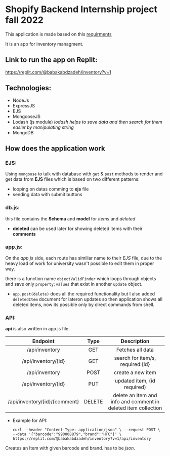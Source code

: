 # Shopify Backend Internship project fall 2022

This application is made based on this [requirments](https://docs.google.com/document/d/19WMSrMWsiB2itu9nUscfilNJTQlFXmTQpi-Q9-CHRbg/edit?usp=sharing)

It is an app for inventory managment.
## Link to run the app on Replit:
https://replit.com/@babakabdzadeh/inventory?v=1



## Technologies:

- NodeJs
- ExpressJS
- EJS
- MongooseJS
- Lodash (js module)
      *lodash helps to save data and then search for them easier by manipulating string*
- MongoDB


## How does the application work

### **EJS**: 
Using `mongoose` to talk with database with `get` & `post` methods to render and get data from **EJS** files which is based on two different patterns: 
- looping on datas comming to **ejs** file
- sending data with submit buttons

### **db.js**:

this file contains the **Schema** and **model** for *items* and *deleted*

- **deleted** can be used later for showing deleted items with their **comments**


### **app.js**:

On the *app.js* side, each route has similiar name to their *EJS* file, due to the heavy load of work for university wasn't possible to edit them in proper way.

there is a function name `objectValidFinder` which loops through objects and save only `property:values` that exist in another `update` object.

- `app.post(delete)` does all the required functionality but I also added `deletedItem` document for lateron updates so then application shows all deleted items, now its possible only by direct commands from shell.

### **API**:

**api** is also written in app.js file.


| Endpoint       | Type           | Description  |
| :-------------: |:-------------:| :-----:|
| /api/inventory      | GET |   Fetches all data |
| /api/inventory/{id}      | GET |   search for item/s, required:{id} |
| /api/inventory     | POST      |   create a new item|
| /api/inventory/{id} | PUT      |   updated item, (id required) |
| /api/inventory/{id}/{comment}| DELETE | delete an Item and info and comment in deleted item collection | 

- Example for API:
 
     `curl --header "Content-Type: application/json" \
--request POST \ 
--data '{"barcode":"990008879","brand":"HTC"}' \ 
https://replit.com/@babakabdzadeh/inventory?v=1/api/inventory
`

Creates an Item with given barcode and brand. has to be *json*.
